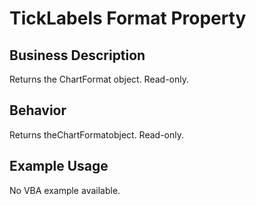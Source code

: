 # TickLabels Format Property

## Business Description
Returns the ChartFormat object. Read-only.

## Behavior
Returns theChartFormatobject. Read-only.

## Example Usage
No VBA example available.